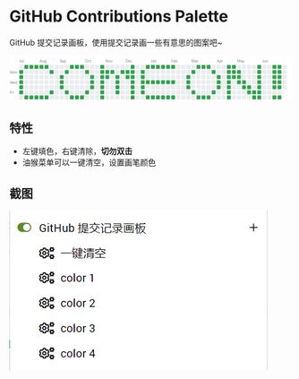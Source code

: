 # GitHub Contributions Palette

GitHub 提交记录画板，使用提交记录画一些有意思的图案吧~

![come](../../images/gtihub_profile.png)

## 特性

- 左键填色，右键清除，**切勿双击**
- 油猴菜单可以一键清空，设置画笔颜色

## 截图

![setting](../../images/github_setting.png)

